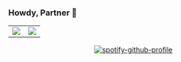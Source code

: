 ### Howdy, Partner 🤠

<table>
  <tr>
    <td>
      <img src="https://github-readme-stats.vercel.app/api?username=braedonwatkins&show_icons=true&theme=dracula" />
    </td>
    <td>
      <a href="https://git.io/streak-stats">
        <img src="https://streak-stats.demolab.com?user=braedonwatkins&theme=dark&mode=weekly&card_width=467" />
      </a>
    </td>
  </tr>
</table>

<div align="center">

[![spotify-github-profile](https://spotify-github-profile.vercel.app/api/view?uid=hushpillow&cover_image=true&theme=novatorem&show_offline=false&background_color=121212&interchange=false&bar_color=53b14f&bar_color_cover=false)](https://github.com/kittinan/spotify-github-profile)

</div>

